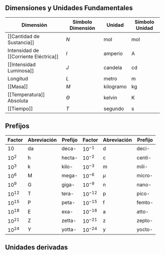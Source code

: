
## Dimensiones y Unidades Fundamentales

| **Dimensión** | **Símbolo Dimensión** | **Unidad** | **Símbolo Unidad** |
|---|---|---|---|
| [[Cantidad de Sustancia]] | $N$ | mol | mol |
| Intensidad de [[Corriente Eléctrica]] | $I$ | amperio | A |
| [[Intensidad Luminosa]] | $J$ | candela | cd |
| Longitud | $L$ | metro | m |
| [[Masa]] | $M$ | kilogramo | kg |
| [[Temperatura]] Absoluta | $\Theta$ | kelvin | K |
| [[Tiempo]] | $T$ | segundo | s |

## Prefijos

| **Factor** | **Abreviación** | **Prefijo** | **Factor** | **Abreviación** | **Prefijo** |
|---|---|---|---|---|---|
| $10$ | da | deca- | $10^{-1}$ | d | deci- |
| $10^{2}$ | h | hecta- | $10^{-2}$ | c | centi- |
| $10^{3}$ | k | kilo- | $10^{-3}$ | m | mili- |
| $10^{6}$ | M | mega- | $10^{-6}$ | $\mu$ | micro- |
| $10^{9}$ | G | giga- | $10^{-9}$ | n | nano- |
| $10^{12}$ | T | tera- | $10^{-12}$ | p | pico- |
| $10^{15}$ | P | peta- | $10^{-15}$ | f | femto- |
| $10^{18}$ | E | exa- | $10^{-18}$ | a | atto- |
| $10^{21}$ | Z | zetta- | $10^{-21}$ | z | zepto- |
| $10^{24}$ | Y | yotta- | $10^{-24}$ | y | yocto- |

## Unidades derivadas




